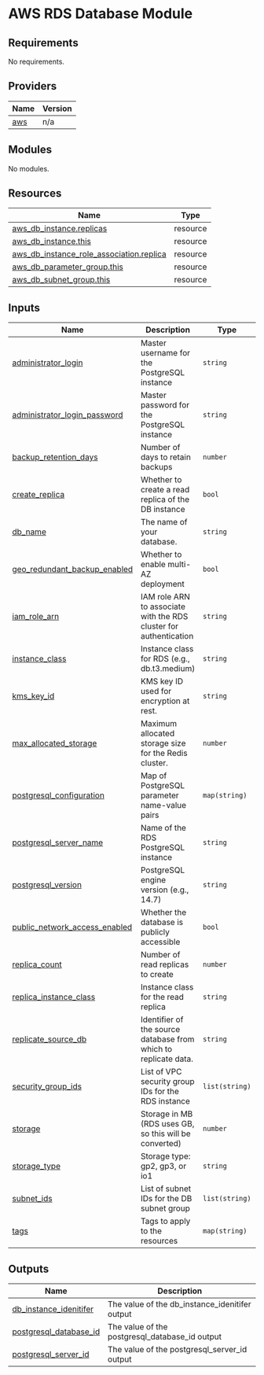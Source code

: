 # AWS RDS Database Module

## Requirements

No requirements.

## Providers

| Name | Version |
|------|---------|
| <a name="provider_aws"></a> [aws](#provider\_aws) | n/a |

## Modules

No modules.

## Resources

| Name | Type |
|------|------|
| [aws_db_instance.replicas](https://registry.terraform.io/providers/hashicorp/aws/latest/docs/resources/db_instance) | resource |
| [aws_db_instance.this](https://registry.terraform.io/providers/hashicorp/aws/latest/docs/resources/db_instance) | resource |
| [aws_db_instance_role_association.replica](https://registry.terraform.io/providers/hashicorp/aws/latest/docs/resources/db_instance_role_association) | resource |
| [aws_db_parameter_group.this](https://registry.terraform.io/providers/hashicorp/aws/latest/docs/resources/db_parameter_group) | resource |
| [aws_db_subnet_group.this](https://registry.terraform.io/providers/hashicorp/aws/latest/docs/resources/db_subnet_group) | resource |

## Inputs

| Name | Description | Type | Default | Required |
|------|-------------|------|---------|:--------:|
| <a name="input_administrator_login"></a> [administrator\_login](#input\_administrator\_login) | Master username for the PostgreSQL instance | `string` | n/a | yes |
| <a name="input_administrator_login_password"></a> [administrator\_login\_password](#input\_administrator\_login\_password) | Master password for the PostgreSQL instance | `string` | n/a | yes |
| <a name="input_backup_retention_days"></a> [backup\_retention\_days](#input\_backup\_retention\_days) | Number of days to retain backups | `number` | `7` | no |
| <a name="input_create_replica"></a> [create\_replica](#input\_create\_replica) | Whether to create a read replica of the DB instance | `bool` | `false` | no |
| <a name="input_db_name"></a> [db\_name](#input\_db\_name) | The name of your database. | `string` | `""` | no |
| <a name="input_geo_redundant_backup_enabled"></a> [geo\_redundant\_backup\_enabled](#input\_geo\_redundant\_backup\_enabled) | Whether to enable multi-AZ deployment | `bool` | `false` | no |
| <a name="input_iam_role_arn"></a> [iam\_role\_arn](#input\_iam\_role\_arn) | IAM role ARN to associate with the RDS cluster for authentication | `string` | n/a | yes |
| <a name="input_instance_class"></a> [instance\_class](#input\_instance\_class) | Instance class for RDS (e.g., db.t3.medium) | `string` | n/a | yes |
| <a name="input_kms_key_id"></a> [kms\_key\_id](#input\_kms\_key\_id) | KMS key ID used for encryption at rest. | `string` | `""` | no |
| <a name="input_max_allocated_storage"></a> [max\_allocated\_storage](#input\_max\_allocated\_storage) | Maximum allocated storage size for the Redis cluster. | `number` | `null` | no |
| <a name="input_postgresql_configuration"></a> [postgresql\_configuration](#input\_postgresql\_configuration) | Map of PostgreSQL parameter name-value pairs | `map(string)` | `{}` | no |
| <a name="input_postgresql_server_name"></a> [postgresql\_server\_name](#input\_postgresql\_server\_name) | Name of the RDS PostgreSQL instance | `string` | n/a | yes |
| <a name="input_postgresql_version"></a> [postgresql\_version](#input\_postgresql\_version) | PostgreSQL engine version (e.g., 14.7) | `string` | n/a | yes |
| <a name="input_public_network_access_enabled"></a> [public\_network\_access\_enabled](#input\_public\_network\_access\_enabled) | Whether the database is publicly accessible | `bool` | `false` | no |
| <a name="input_replica_count"></a> [replica\_count](#input\_replica\_count) | Number of read replicas to create | `number` | `0` | no |
| <a name="input_replica_instance_class"></a> [replica\_instance\_class](#input\_replica\_instance\_class) | Instance class for the read replica | `string` | `null` | no |
| <a name="input_replicate_source_db"></a> [replicate\_source\_db](#input\_replicate\_source\_db) | Identifier of the source database from which to replicate data. | `string` | `""` | no |
| <a name="input_security_group_ids"></a> [security\_group\_ids](#input\_security\_group\_ids) | List of VPC security group IDs for the RDS instance | `list(string)` | n/a | yes |
| <a name="input_storage"></a> [storage](#input\_storage) | Storage in MB (RDS uses GB, so this will be converted) | `number` | n/a | yes |
| <a name="input_storage_type"></a> [storage\_type](#input\_storage\_type) | Storage type: gp2, gp3, or io1 | `string` | `"gp3"` | no |
| <a name="input_subnet_ids"></a> [subnet\_ids](#input\_subnet\_ids) | List of subnet IDs for the DB subnet group | `list(string)` | n/a | yes |
| <a name="input_tags"></a> [tags](#input\_tags) | Tags to apply to the resources | `map(string)` | `{}` | no |

## Outputs

| Name | Description |
|------|-------------|
| <a name="output_db_instance_idenitifer"></a> [db\_instance\_idenitifer](#output\_db\_instance\_idenitifer) | The value of the db\_instance\_idenitifer output |
| <a name="output_postgresql_database_id"></a> [postgresql\_database\_id](#output\_postgresql\_database\_id) | The value of the postgresql\_database\_id output |
| <a name="output_postgresql_server_id"></a> [postgresql\_server\_id](#output\_postgresql\_server\_id) | The value of the postgresql\_server\_id output |
